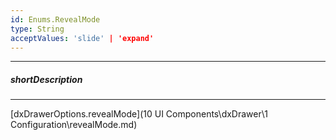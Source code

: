```yaml
---
id: Enums.RevealMode
type: String
acceptValues: 'slide' | 'expand'
---
```

---
##### shortDescription
<!-- Description goes here -->

---
<!-- Description goes here -->
[dxDrawerOptions.revealMode](10 UI Components\dxDrawer\1 Configuration\revealMode.md)